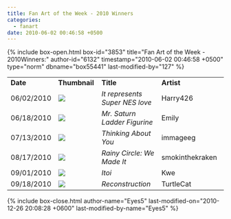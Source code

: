 ```yaml
---
title: Fan Art of the Week - 2010 Winners
categories:
  - fanart
date: 2010-06-02 00:46:58 +0500
---
```

{% include box-open.html box-id="3853" title="Fan Art of the Week - 2010Winners:" author-id="6132" timestamp="2010-06-02 00:46:58 +0500" type="norm" dbname="box55441" last-modified-by="127" %}
<table border="0">

<tr>
<td width="80"><b>Date</b></td>
<td width="100"><b>Thumbnail</b></td>
<td width="200"><b>Title</b></td>
<td width="200"><b>Artist</b></td>
</tr>


<tr>
<td width="80">06/02/2010</td>
<td width="100"><a href="http://starmen.net/vote/vote.php?id=30310"><img src="http://files.fobby.net/0000/7666/EarthBound%20-%20Poster%20version%202%20copy.jpg.thumb.gif" border="0" /></a></td>
<td width="200"><i>It represents Super NES love</i></td>
<td width="200">Harry426</td>
</tr>



<tr> 
<td width="80">06/18/2010</td>
<td width="100"><a href="http://starmen.net/vote/vote.php?id=30677"><img src="http://files.fobby.net/0000/77d5/MrSaturn%20006.JPG.thumb.gif" border="0" /></a></td> 
<td width="200"><i>Mr. Saturn Ladder Figurine</i></td> 
<td width="200">Emily</td> 
</tr>



<tr>
<td width="80">07/13/2010</td>
<td width="100"><a href="http://starmen.net/vote/vote.php?id=31325"><img src="http://files.fobby.net/0000/7a5d/Geeg.jpg.thumb.gif" border="0" /></a></td>
<td width="200"><i>Thinking About You</i></td>
<td width="200">immageeg</td>
</tr>




<tr>
<td width="80">08/17/2010</td>
<td width="100"><a href="http://starmen.net/vote/vote.php?id=31386"><img src="http://files.fobby.net/0000/7a9a/RainyCircleWeMadeIt.JPG.thumb.gif" border="0" /></a></td>
<td width="200"><i>Rainy Circle: We Made It</i></td>
<td width="200">smokinthekraken</td>
</tr>


<tr>
<td width="80">09/01/2010</td>
<td width="100"><a href="http://starmen.net/vote/vote.php?id=31632"><img src="http://files.fobby.net/0000/7b90/Itoi%20capture.JPG.thumb.gif" border="0" /></a></td>
<td width="200"><i>Itoi</i></td>
<td width="200">Kwe</td>
</tr>

<tr>
<td width="80">09/18/2010</td>
<td width="100"><a href="http://starmen.net/vote/vote.php?id=32386"><img src="http://files.fobby.net/0000/7e82/Reconstructed3.png.thumb.gif" border="0" /></a></td>
<td width="200"><i>Reconstruction</i></td>
<td width="200">TurtleCat</td>
</tr>


</table>
{% include box-close.html author-name="Eyes5" last-modified-on="2010-12-26 20:08:28 +0600" last-modified-by-name="Eyes5" %}
